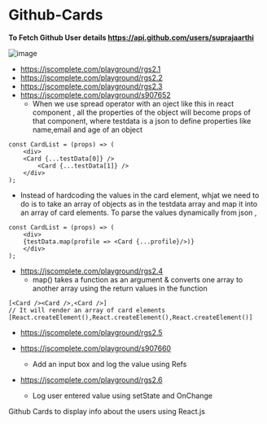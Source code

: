 # Github-Cards

**To Fetch Github User details https://api.github.com/users/suprajaarthi**

![image](https://user-images.githubusercontent.com/51900501/225289440-5994bd84-6132-44a4-ba4b-c54018fc50ee.png)


- https://jscomplete.com/playground/rgs2.1
- https://jscomplete.com/playground/rgs2.2
- https://jscomplete.com/playground/rgs2.3
- https://jscomplete.com/playground/s907652 
  - When we use spread operator with an oject like this in react component , all the properties of the object will become props of that component, where testdata is a json to define properties like name,email and age of an object 

```
const CardList = (props) => (
	<div>
  	<Card {...testData[0]} />
        <Card {...testData[1]} />
	</div>
);

```

  - Instead of hardcoding the values in the card element, whjat we need to do is to take an array of objects  as in the testdata array and map it into an array of card elements. To parse the values dynamically from json , 

```
const CardList = (props) => (
	<div>
  	{testData.map(profile => <Card {...profile}/>)}
	</div>
);
```
- https://jscomplete.com/playground/rgs2.4
	- map() takes a function as an argument & converts one array to another array using the return values in the function
```
[<Card /><Card />,<Card />]
// It will render an array of card elements 
[React.createElement(),React.createElement(),React.createElement()]
```
- https://jscomplete.com/playground/rgs2.5

- https://jscomplete.com/playground/s907660
  - Add an input box and log the value using Refs 

- https://jscomplete.com/playground/rgs2.6
  - Log user entered value using setState and OnChange



Github Cards to display info about the users using React.js
